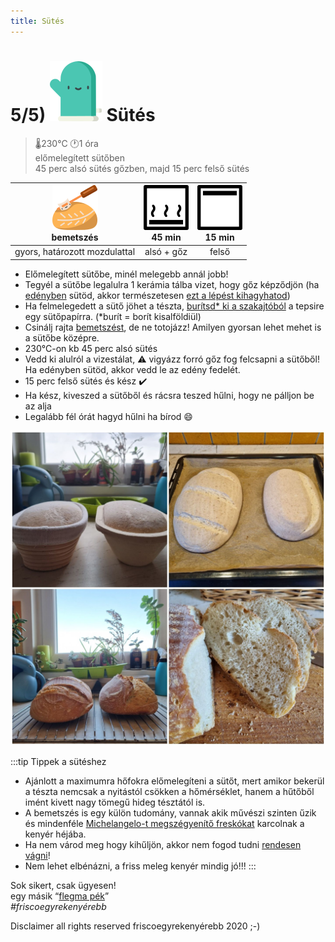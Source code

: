 ```yaml
---
title: Sütés
---
```


# 5/5) ![a](../img/glove_48px.svg) Sütés
>🌡️230°C 🕐1 óra  
>előmelegített sütőben  
>45 perc alsó sütés gőzben, majd 15 perc felső sütés

![dough-cutter](../img/dough-cutter_36px.svg "bementszés")<br/>bemetszés|![alsosutes](../img/sutes_also_goz_36px.svg "alsó sütés gőzben")<br/>45 min|![felsosutes](../img/sutes_felsoe_36px.svg "felső sütés") <br/>15 min|
|:---:|:---:|:---:|
|gyors, határozott mozdulattal|alsó + gőz|felső|

- Előmelegített sütőbe, minél melegebb annál jobb!
- Tegyél a sütőbe legalulra 1 kerámia tálba vizet, hogy gőz képződjön (ha [edényben](https://www.instagram.com/p/B3uvU4TAuD8/) sütöd, akkor természetesen [ezt a lépést kihagyhatod](https://www.instagram.com/p/ByJyjxeAv28/))
- Ha felmelegedett a sütő jöhet a tészta, [burítsd\* ki a szakajtóból](https://www.instagram.com/p/B9vyQihBTsO/) a tepsire egy sütőpapírra. (\*burít = borít kisalföldiül)
- Csinálj rajta [bemetszést](https://www.instagram.com/p/CXFzpzfjpqG/), de ne totojázz! Amilyen gyorsan lehet mehet is a sütőbe középre.
- 230°C-on kb 45 perc alsó sütés
- Vedd ki alulról a vizestálat, ⚠️ vigyázz forró gőz fog felcsapni a sütőből! Ha edényben sütöd, akkor vedd le az edény fedelét.
- 15 perc felső sütés és kész ✔️
- Ha kész, kiveszed a sütőből és rácsra teszed hűlni, hogy ne pálljon be az alja
- Legalább fél órát hagyd hűlni ha bírod 😄

![finish](./img/finish.jpg)

:::tip Tippek a sütéshez
- Ajánlott a maximumra hőfokra előmelegíteni a sütőt, mert amikor bekerül a tészta nemcsak a nyitástól csökken a hőmérséklet, hanem a hűtőből imént kivett nagy tömegű hideg tésztától is.
- A bemetszés is egy külön tudomány, vannak akik művészi szinten űzik és mindenféle [Michelangelo-t megszégyenítő freskókat](https://www.instagram.com/p/B9pBtUypbYG/) karcolnak a kenyér héjába.
- Ha nem várod meg hogy kihűljön, akkor nem fogod tudni [rendesen vágni](https://www.instagram.com/p/ByRNVVmgPJm/)!
- Nem lehet elbénázni, a friss meleg kenyér mindig jó!!!
:::


Sok sikert, csak ügyesen!  
egy másik “[flegma pék](https://www.youtube.com/watch?v=AVgZHn8m0ZA)”  
*#friscoegyrekenyérebb*











<div style={{textAlign: 'right'}}>
Disclaimer
all rights reserved friscoegyrekenyérebb
2020
;-)
</div>


